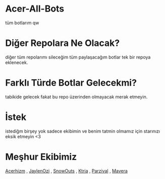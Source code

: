 # Acer-All-Bots
tüm botlarım qw

# Diğer Repolara Ne Olacak?
diğer tüm repolarımı sileceğim tüm paylaşacağım botlar tek bir repoya eklenecek.

# Farklı Türde Botlar Gelecekmi?
tabikide gelecek fakat bu repo üzerinden olmayacak merak etmeyin.

# İstek
istediğm birşey yok sadece ekibimin ve benim tatmin olmamız için starınızı eksik etmeyin <3

# Meşhur Ekibimiz
[Acerhizm](https://github.com/acerhizmq) , [JaylenOzi](https://github.com/JaylenOzi) , [SnowOuts](https://github.com/SnowsOuts) , [Ktria](https://github.com/ktriacxx) , [Parzival](https://github.com/JeParzival) , [Mavera](https://github.com/Maveracim)


